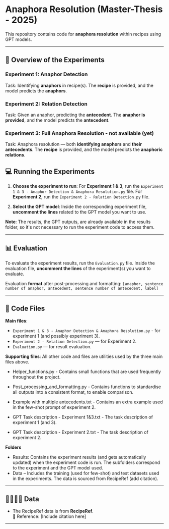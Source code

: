 # Anaphora Resolution (Master-Thesis - 2025)

This repository contains code for **anaphora resolution** within recipes using GPT models.

---

## 🤖 Overview of the Experiments

### **Experiment 1: Anaphor Detection**
Task: Identifying **anaphors** in recipe(s).
The **recipe** is provided, and the model predicts the **anaphors**.

### **Experiment 2: Relation Detection**
Task: Given an anaphor, predicting the **antecedent**.
The **anaphor is provided**, and the model predicts the **antecedent**.

### **Experiment 3: Full Anaphora Resolution** - not available (yet)
Task: Anaphora resolution — both **identifying anaphors** and **their antecedents**.
The **recipe** is provided, and the model predicts the **anaphoric relations**.


## 💻 Running the Experiments

1. **Choose the experiment to run**:
   For **Experiment 1 & 3**, run the `Experiment 1 & 3 - Anaphor Detection & Anaphora Resolution.py` file.
   For **Experiment 2**, run the `Experiment 2 - Relation Detection.py` file.

2. **Select the GPT model**:
   Inside the corresponding experiment file, **uncomment the lines** related to the GPT model you want to use.

**Note**: The results, the GPT outputs, are already available in the results folder, so it's not necessary to run the experiment code to access them.

---

## 📊 Evaluation
To evaluate the experiment results, run the `Evaluation.py` file.
Inside the evaluation file, **uncomment the lines** of the experiment(s) you want to evaluate.

Evaluation **format** after post-processing and formatting: ``` [anaphor, sentence number of anaphor, antecedent, sentence number of antecedent, label] ```

---

## 📂 Code Files
**Main files**:
  - `Experiment 1 & 3 - Anaphor Detection & Anaphora Resolution.py` - for experiment 1 (and possibly experiment 3).
  - `Experiment 2 - Relation Detection.py` — for Experiment 2.
  - `Evaluation.py` — for result evaluation.

**Supporting files**: All other code and files are utilities used by the three main files above.
- Helper_functions.py - Contains small functions that are used frequently throughout the project.
- Post_processing_and_formatting.py - Contains functions to standardise all outputs into a consistent format, to enable comparison.
  
- Example with multiple antecedents.txt - Contains an extra example used in the few-shot prompt of experiment 2.
- GPT Task description - Experiment 1&3.txt - The task description of experiment 1 (and 3).
- GPT Task description - Experiment 2.txt - The task description of experiment 2.

**Folders**
- Results: Contains the experiment results (and gets automatically updated) when the experiment code is run. The subfolders correspond to the experiment and the GPT model used.
- Data – Includes the training (used for few-shot) and test datasets used in the experiments. The data is sourced from RecipeRef (add citation).
---

## 👩🏻‍🍳🍳 Data

- The RecipeRef data is from **RecipeRef**.  
  📖 Reference: [Include citation here]
---



